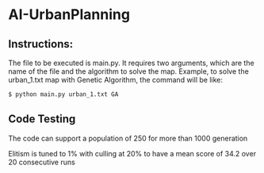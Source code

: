 # AI-UrbanPlanning

## Instructions:

The file to be executed is main.py. It requires two arguments, which are the name of the file and the algorithm to solve the map. 
Example, to solve the urban_1.txt map with Genetic Algorithm, the command will be like:

```bash
$ python main.py urban_1.txt GA
```

## Code Testing

The code can support a population of 250 for more than 1000 generation 

Elitism is tuned to 1% with culling at 20% to have a mean score of 34.2 over 20 consecutive runs
